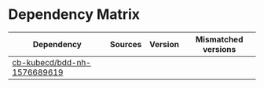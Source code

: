 # Dependency Matrix

Dependency | Sources | Version | Mismatched versions
---------- | ------- | ------- | -------------------
[cb-kubecd/bdd-nh-1576689619](https://github.com/cb-kubecd/bdd-nh-1576689619.git) |  | []() | 
